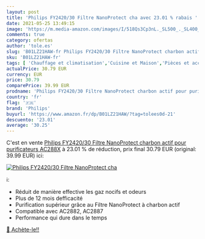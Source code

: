 ```yaml
---
layout: post
title: 'Philips FY2420/30 Filtre NanoProtect cha avec 23.01 % rabais '
date: 2021-05-25 13:49:15
image: 'https://m.media-amazon.com/images/I/518Qs3Cp3nL._SL500_._SL400_.jpg'
comments: true
category: ofertas
author: 'tole.es'
slug: 'B01LZ21HAW-fr Philips FY2420/30 Filtre NanoProtect charbon actif pour...'
sku: 'B01LZ21HAW-fr'
tags: [ 'Chauffage et climatisation','Cuisine et Maison','Pièces et accessoires de chauffage et climatisation','Pièces et accessoires pour purificateur dair','philips', ]
actualPrice: 30.79 EUR
currency: EUR
price: 30.79
comparePrice: 39.99 EUR
prodname: 'Philips FY2420/30 Filtre NanoProtect charbon actif pour purificateurs AC288X'
country: 'fr'
flag: '🇫🇷'
brand: 'Philips'
buyurl: 'https://www.amazon.fr/dp/B01LZ21HAW/?tag=tolees0d-21'
descuento: '23.01'
average: '30.25'
---
```


C'est en vente [Philips FY2420/30 Filtre NanoProtect charbon actif pour purificateurs AC288X](https://www.amazon.fr/dp/B01LZ21HAW/?tag=tolees0d-21)  à  23.01 % de réduction, prix final  30.79 EUR (original: 39.99 EUR) ici:

[![Philips FY2420/30 Filtre NanoProtect cha](https://m.media-amazon.com/images/I/518Qs3Cp3nL._SL500_._SL400_.jpg)](https://www.amazon.fr/dp/B01LZ21HAW/?tag=tolees0d-21)

ℹ️:

- Réduit de manière effective les gaz nocifs et odeurs
- Plus de 12 mois defficacité
- Purification supérieur grâce au Filtre NanoProtect à charbon actif
- Compatible avec AC2882, AC2887
- Performance qui dure dans le temps

[🛒 Achète-le!!](https://www.amazon.fr/dp/B01LZ21HAW/?tag=tolees0d-21)
